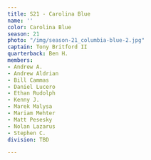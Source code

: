 ```yaml
---
title: S21 - Carolina Blue
name: ''
color: Carolina Blue
season: 21
photo: "/img/season-21_columbia-blue-2.jpg"
captain: Tony Britford II
quarterback: Ben H.
members:
- Andrew A.
- Andrew Aldrian
- Bill Cammas
- Daniel Lucero
- Ethan Rudolph
- Kenny J.
- Marek Malysa
- Mariam Mehter
- Matt Pesesky
- Nolan Lazarus
- Stephen C.
division: TBD

---
```

